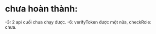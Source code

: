 # chưa hoàn thành: 
 -3: 2 api cuối chưa chạy được.
 -6: verifyToken được một nữa,
     checkRole: chưa.
